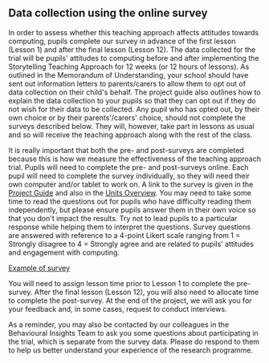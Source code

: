 ## Data collection using the online survey

In order to assess whether this teaching approach affects attitudes towards computing, pupils complete our survey in advance of the first lesson (Lesson 1) and after the final lesson (Lesson 12).
The data collected for the trial will be pupils' attitudes to computing before and after implementing the Storytelling Teaching Approach for 12 weeks (or 12 hours of lessons). As outlined in the Memorandum of Understanding, your school should have sent out information letters to parents/carers to allow them to opt out of data collection on their child's behalf. The project guide also outlines how to explain the data collection to your pupils so that they can opt out if they do not wish for their data to be collected. Any pupil who has opted out, by their own choice or by their parents'/carers' choice, should not complete the surveys described below. They will, however, take part in lessons as usual and so will receive the teaching approach along with the rest of the class.
 
It is really important that both the pre- and post-surveys are completed because this is how we measure the effectiveness of the teaching approach trial. 
Pupils will need to complete the pre- and post-surveys online. Each pupil will need to complete the survey individually, so they will need their own computer and/or tablet to work on. A link to the survey is given in the [Project Guide](https://docs.google.com/document/d/1GCvtNeQWBAr_5M2xajIXmoqcHco7WPEtvMrsf-v4oGI/edit?usp=sharing) and also in the [Units Overview](http://ncce.io/ZuiEa6).
You may need to take some time to read the questions out for pupils who have difficulty reading them independently, but please ensure pupils answer them in their own voice so that you don't impact the results. Try not to lead pupils to a particular response while helping them to interpret the questions.
Survey questions are answered with reference to a 4-point Likert scale ranging from 1 = Strongly disagree to 4 = Strongly agree and are related to pupils’ attitudes and engagement with computing.

[Example of survey](http://ncce.io/intervention-survey)

You will need to assign lesson time prior to Lesson 1 to complete the pre-survey. After the final lesson (Lesson 12), you will also need to allocate time to complete the post-survey.
At the end of the project, we will ask you for your feedback and, in some cases, request to conduct interviews.
 
As a reminder, you may also be contacted by our colleagues in the Behavioural Insights Team to ask you some questions about participating in the trial, which is separate from the survey data. Please do respond to them to help us better understand your experience of the research programme.

